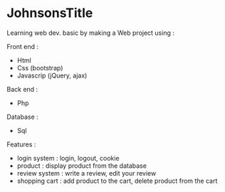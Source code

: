 # JohnsonsTitle

Learning web dev. basic by making a Web project using : 

Front end : 
- Html
- Css (bootstrap)
- Javascrip (jQuery, ajax)

Back end :
- Php

Database :
- Sql 

Features : 
- login system : login, logout, cookie
- product : display product from the database
- review system : write a review, edit your review
- shopping cart : add product to the cart, delete product from the cart
